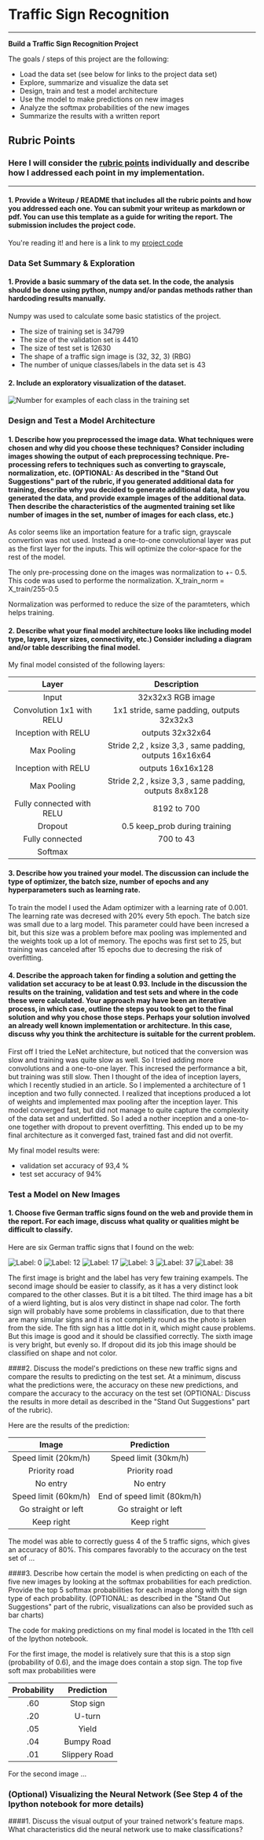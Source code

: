 # **Traffic Sign Recognition** 


---

**Build a Traffic Sign Recognition Project**

The goals / steps of this project are the following:
* Load the data set (see below for links to the project data set)
* Explore, summarize and visualize the data set
* Design, train and test a model architecture
* Use the model to make predictions on new images
* Analyze the softmax probabilities of the new images
* Summarize the results with a written report


## Rubric Points
### Here I will consider the [rubric points](https://review.udacity.com/#!/rubrics/481/view) individually and describe how I addressed each point in my implementation.  

---

#### 1. Provide a Writeup / README that includes all the rubric points and how you addressed each one. You can submit your writeup as markdown or pdf. You can use this template as a guide for writing the report. The submission includes the project code.

You're reading it! and here is a link to my [project code](https://github.com/emilwareus/Trafic_Sign_Classifier/blob/master/Traffic_Sign_Classifier.ipynb)

### Data Set Summary & Exploration

#### 1. Provide a basic summary of the data set. In the code, the analysis should be done using python, numpy and/or pandas methods rather than hardcoding results manually.

Numpy was used to calculate some basic statistics of the project. 

* The size of training set is 34799
* The size of the validation set is 4410
* The size of test set is 12630
* The shape of a traffic sign image is (32, 32, 3) (RBG)
* The number of unique classes/labels in the data set is 43

#### 2. Include an exploratory visualization of the dataset.


![Number for examples of each class in the training set](https://github.com/emilwareus/Trafic_Sign_Classifier/blob/master/img_for_redme/Capture.PNG)

### Design and Test a Model Architecture

#### 1. Describe how you preprocessed the image data. What techniques were chosen and why did you choose these techniques? Consider including images showing the output of each preprocessing technique. Pre-processing refers to techniques such as converting to grayscale, normalization, etc. (OPTIONAL: As described in the "Stand Out Suggestions" part of the rubric, if you generated additional data for training, describe why you decided to generate additional data, how you generated the data, and provide example images of the additional data. Then describe the characteristics of the augmented training set like number of images in the set, number of images for each class, etc.)

As color seems like an importation feature for a trafic sign, grayscale convertion was not used. Instead a one-to-one convolutional layer was put as the first layer for the inputs. This will optimize the color-space for the rest of the model. 

The only pre-processing done on the images was normalization to +- 0.5. This code was used to performe the normalization. 
X_train_norm = X_train/255-0.5

Normalization was performed to reduce the size of the paramteters, which helps training. 


#### 2. Describe what your final model architecture looks like including model type, layers, layer sizes, connectivity, etc.) Consider including a diagram and/or table describing the final model.

My final model consisted of the following layers:

| Layer         		|     Description	        					| 
|:---------------------:|:---------------------------------------------:| 
| Input         		| 32x32x3 RGB image   							| 
| Convolution 1x1 with RELU     	| 1x1 stride, same padding, outputs 32x32x3 	|
| Inception with RELU 	      	| outputs 32x32x64 				|
| Max Pooling	    | Stride 2,2 , ksize 3,3 , same padding, outputs 16x16x64 	|
| Inception with RELU 	      	| outputs 16x16x128 				|
| Max Pooling	    | Stride 2,2 , ksize 3,3 , same padding, outputs 8x8x128 	|
| Fully connected with RELU		| 8192 to 700	|
| Dropout			| 0.5 keep_prob during training        									|
|	Fully connected					|	700 to 43|
|	Softmax					|												|
 


#### 3. Describe how you trained your model. The discussion can include the type of optimizer, the batch size, number of epochs and any hyperparameters such as learning rate.

To train the model I used the Adam optimizer with a learning rate of 0.001. The learning rate was decresed with 20% every 5th epoch. The batch size was small due to a larg model. This parameter could have been incresed a bit, but this size was a problem before max pooling was implemented and the weights took up a lot of memory. The epochs was first set to 25, but training was canceled after 15 epochs due to decresing the risk of overfitting. 

#### 4. Describe the approach taken for finding a solution and getting the validation set accuracy to be at least 0.93. Include in the discussion the results on the training, validation and test sets and where in the code these were calculated. Your approach may have been an iterative process, in which case, outline the steps you took to get to the final solution and why you chose those steps. Perhaps your solution involved an already well known implementation or architecture. In this case, discuss why you think the architecture is suitable for the current problem.

First off I tried the LeNet architecture, but noticed that the conversion was slow and training was quite slow as well. So I tried adding more convolutions and a one-to-one layer. This incresed the performance a bit, but training was still slow. Then I thought of the idea of inception layers, which I recently studied in an article. So I implemented a architecture of 1 inception and two fully connected. I realized that inceptions produced a lot of weights and implemented max pooling after the inception layer. This model converged fast, but did not manage to quite capture the complexity of the data set and underfitted. So I aded a nother inception and a one-to-one together with dropout to prevent overfitting. This ended up to be my final architecture as it converged fast, trained fast and did not overfit. 

My final model results were:
* validation set accuracy of 93,4 %
* test set accuracy of 94%
 

### Test a Model on New Images

#### 1. Choose five German traffic signs found on the web and provide them in the report. For each image, discuss what quality or qualities might be difficult to classify.

Here are six German traffic signs that I found on the web:

![Label: 0](https://github.com/emilwareus/Trafic_Sign_Classifier/blob/master/test_img/0.jpg) ![Label: 12](https://github.com/emilwareus/Trafic_Sign_Classifier/blob/master/test_img/12.jpg) ![Label: 17](https://github.com/emilwareus/Trafic_Sign_Classifier/blob/master/test_img/17.jpg)
![Label: 3](https://github.com/emilwareus/Trafic_Sign_Classifier/blob/master/test_img/3.jpg) ![Label: 37](https://github.com/emilwareus/Trafic_Sign_Classifier/blob/master/test_img/37.jpg) ![Label: 38](https://github.com/emilwareus/Trafic_Sign_Classifier/blob/master/test_img/38.jpg)

The first image is bright and the label has very few training exampels.
The second image should be easier to classify, as it has a very distinct look compared to the other classes. But it is a bit tilted.
The third image has a bit of a wierd lighting, but is alos very distinct in shape nad color. 
The forth sign will probably have some problems in classification, due to that there are many simular signs and it is not completly round as the photo is taken from the side. 
The fith sign has a little dot in it, which might cause problems. But this image is good and it should be classified correctly. 
The sixth image is very bright, but evenly so. If dropout did its job this image should be classified on shape and not color. 

####2. Discuss the model's predictions on these new traffic signs and compare the results to predicting on the test set. At a minimum, discuss what the predictions were, the accuracy on these new predictions, and compare the accuracy to the accuracy on the test set (OPTIONAL: Discuss the results in more detail as described in the "Stand Out Suggestions" part of the rubric).

Here are the results of the prediction:

| Image			        |     Prediction	        					| 
|:---------------------:|:---------------------------------------------:| 
| Speed limit (20km/h)| Speed limit (30km/h)	| 
| Priority road     			| Priority road 										|
| No entry					| No entry											|
| Speed limit (60km/h)	      		| End of speed limit (80km/h)					 				|
| Go straight or left			| Go straight or left      							|
| Keep right			| Keep right      							|


The model was able to correctly guess 4 of the 5 traffic signs, which gives an accuracy of 80%. This compares favorably to the accuracy on the test set of ...

####3. Describe how certain the model is when predicting on each of the five new images by looking at the softmax probabilities for each prediction. Provide the top 5 softmax probabilities for each image along with the sign type of each probability. (OPTIONAL: as described in the "Stand Out Suggestions" part of the rubric, visualizations can also be provided such as bar charts)

The code for making predictions on my final model is located in the 11th cell of the Ipython notebook.

For the first image, the model is relatively sure that this is a stop sign (probability of 0.6), and the image does contain a stop sign. The top five soft max probabilities were

| Probability         	|     Prediction	        					| 
|:---------------------:|:---------------------------------------------:| 
| .60         			| Stop sign   									| 
| .20     				| U-turn 										|
| .05					| Yield											|
| .04	      			| Bumpy Road					 				|
| .01				    | Slippery Road      							|


For the second image ... 

### (Optional) Visualizing the Neural Network (See Step 4 of the Ipython notebook for more details)
####1. Discuss the visual output of your trained network's feature maps. What characteristics did the neural network use to make classifications?



